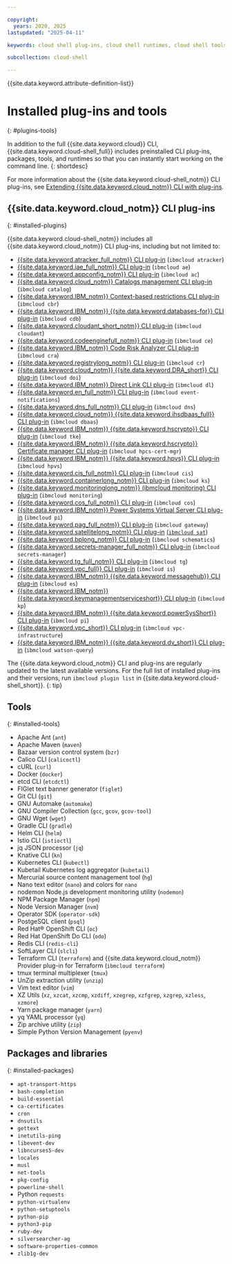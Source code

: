 ```yaml
---

copyright:
  years: 2020, 2025
lastupdated: "2025-04-11"

keywords: cloud shell plug-ins, cloud shell runtimes, cloud shell tools, cloud shell utilities, cli plugins, ibm cloud cli

subcollection: cloud-shell

---
```


{{site.data.keyword.attribute-definition-list}}

# Installed plug-ins and tools
{: #plugins-tools}

In addition to the full {{site.data.keyword.cloud}} CLI, {{site.data.keyword.cloud-shell_full}} includes preinstalled CLI plug-ins, packages, tools, and runtimes so that you can instantly start working on the command line.
{: shortdesc}

For more information about the {{site.data.keyword.cloud-shell_notm}} CLI plug-ins, see [Extending {{site.data.keyword.cloud_notm}} CLI with plug-ins](/docs/cli?topic=cli-plug-ins).

## {{site.data.keyword.cloud_notm}} CLI plug-ins
{: #installed-plugins}

{{site.data.keyword.cloud-shell_notm}} includes all {{site.data.keyword.cloud_notm}} CLI plug-ins, including but not limited to:

* [{{site.data.keyword.atracker_full_notm}} CLI plug-in](/docs/cli?topic=cli-activity-tracker-cli) (`ibmcloud atracker`)
* [{{site.data.keyword.iae_full_notm}} CLI plug-in](/docs/cli?topic=cli-CLI_analytics_engine) (`ibmcloud ae`)
* [{{site.data.keyword.appconfig_notm}} CLI plug-in](/docs/app-configuration-cli-plugin?topic=app-configuration-cli-plugin-app-configuration-cli) (`ibmcloud ac`)
* [{{site.data.keyword.cloud_notm}} Catalogs management CLI plug-in](/docs/cli?topic=cli-manage-catalogs-plugin) (`ibmcloud catalog`)
* [{{site.data.keyword.IBM_notm}} Context-based restrictions CLI plug-in](/docs/cli?topic=cli-cbr-plugin) (`ibmcloud cbr`)
* [{{site.data.keyword.IBM_notm}} {{site.data.keyword.databases-for}} CLI plug-in](/docs/cli?topic=cli-cdb-reference) (`ibmcloud cdb`)
* [{{site.data.keyword.cloudant_short_notm}} CLI plug-in](/docs/cli?topic=cli-cloudant-cli) (`ibmcloud cloudant`)
* [{{site.data.keyword.codeenginefull_notm}} CLI plug-in](/docs/cli?topic=cli-cli) (`ibmcloud ce`)
* [{{site.data.keyword.IBM_notm}} Code Risk Analyzer CLI plug-in](/docs/cli?topic=cli-cra-cli-plugin) (`ibmcloud cra`)
* [{{site.data.keyword.registrylong_notm}} CLI plug-in](/docs/cli?topic=cli-manage-catalogs-plugin) (`ibmcloud cr`)
* [{{site.data.keyword.cloud_notm}} {{site.data.keyword.DRA_short}} CLI plug-in](/docs/cli?topic=cli-CLI_devops-insights) (`ibmcloud doi`)
* [{{site.data.keyword.IBM_notm}} Direct Link CLI plug-in](/docs/cli?topic=cli-dl-cli) (`ibmcloud dl`)
* [{{site.data.keyword.en_full_notm}} CLI plug-in](/docs/cli?topic=cli-event-notifications-cli) (`ibmcloud event-notifications`)
* [{{site.data.keyword.dns_full_notm}} CLI plug-in](/docs/cli?topic=cli-dns-services-cli-commands) (`ibmcloud dns`)
* [{{site.data.keyword.cloud_notm}} {{site.data.keyword.ihsdbaas_full}} CLI plug-in](/docs/cli?topic=cli-dbaas_cli_plugin) (`ibmcloud dbaas`)
* [{{site.data.keyword.IBM_notm}} {{site.data.keyword.hscrypto}} CLI plug-in](/docs/cli?topic=cli-hpcs-cli-plugin) (`ibmcloud tke`)
* [{{site.data.keyword.IBM_notm}} {{site.data.keyword.hscrypto}} Certificate manager CLI plug-in](/docs/cli?topic=cli-hpcs-cli-plugin#cert-manager-cli-plugin) (`ibmcloud hpcs-cert-mgr`)
* [{{site.data.keyword.IBM_notm}} {{site.data.keyword.hpvs}} CLI plug-in](/docs/cli?topic=cli-hpvs_cli_plugin) (`ibmcloud hpvs`)
* [{{site.data.keyword.cis_full_notm}} CLI plug-in](/docs/cli?topic=cli-cis-cli) (`ibmcloud cis`)
* [{{site.data.keyword.containerlong_notm}} CLI plug-in](/docs/cli?topic=cli-kubernetes-service-cli) (`ibmcloud ks`)
* [{{site.data.keyword.monitoringlong_notm}} (ibmcloud monitoring) CLI plug-in](/docs/cli?topic=cli-monitor-cli) (`ibmcloud monitoring`)
* [{{site.data.keyword.cos_full_notm}} CLI plug-in](/docs/cli?topic=cli-ic-cos-cli) (`ibmcloud cos`)
* [{{site.data.keyword.IBM_notm}} Power Systems Virtual Server CLI plug-in](/docs/power-iaas-cli-plugin?topic=power-iaas-cli-plugin-power-iaas-cli-reference-v1) (`ibmcloud pi`)
* [{{site.data.keyword.pag_full_notm}} CLI plug-in](/docs/privileged-access-gateway?topic=privileged-access-gateway-pag-cli-commands) (`ibmcloud gateway`)
* [{{site.data.keyword.satellitelong_notm}} CLI plug-in](/docs/satellite?topic=satellite-satellite-cli-reference) [(`ibmcloud sat`](/docs/satellite?topic=satellite-icsat_map))
* [{{site.data.keyword.bplong_notm}} CLI plug-in](/docs/cli?topic=cli-manage-catalogs-plugin) (`ibmcloud schematics`)
* [{{site.data.keyword.secrets-manager_full_notm}} CLI plug-in](/docs/secrets-manager?topic=secrets-manager-secrets-manager-cli) (`ibmcloud secrets-manager`)
* [{{site.data.keyword.tg_full_notm}} CLI plug-in](/docs/cli?topic=cli-transit-gateway-cli) (`ibmcloud tg`)
* [{{site.data.keyword.vpc_full}} CLI plug-in](/docs/cli?topic=cli-vpc-reference) (`ibmcloud is`)
* [{{site.data.keyword.IBM_notm}} {{site.data.keyword.messagehub}} CLI plug-in](/docs/EventStreams?topic=EventStreams-cli_reference) (`ibmcloud es`)
* [{{site.data.keyword.IBM_notm}} {{site.data.keyword.keymanagementserviceshort}} CLI plug-in](/docs/cli?topic=cli-key-protect-cli-reference) (`ibmcloud kp`)
* [{{site.data.keyword.IBM_notm}} {{site.data.keyword.powerSysShort}} CLI plug-in](/docs/power-iaas-cli-plugin?topic=power-iaas-cli-plugin-power-iaas-cli-reference-v1) (`ibmcloud pi`)
* [{{site.data.keyword.vpc_short}} CLI plug-in](/docs/cli?topic=cli-vpc-reference) (`ibmcloud vpc-infrastructure`)
* [{{site.data.keyword.IBM_notm}} {{site.data.keyword.dv_short}} CLI plug-in](/docs/watson-query-cli-plugin?topic=watson-query-cli-plugin-CLI-name) (`ibmcloud watson-query`)

The {{site.data.keyword.cloud_notm}} CLI and plug-ins are regularly updated to the latest available versions. For the full list of installed plug-ins and their versions, run `ibmcloud plugin list` in {{site.data.keyword.cloud-shell_short}}.
{: tip}

## Tools
{: #installed-tools}

   - Apache Ant (`ant`)
   - Apache Maven (`maven`)
   - Bazaar version control system (`bzr`)
   - Calico CLI (`calicoctl`)
   - cURL (`curl`)
   - Docker (`docker`)
   - etcd CLI (`etcdctl`)
   - FIGlet text banner generator (`figlet`)
   - Git CLI (`git`)
   - GNU Automake (`automake`)
   - GNU Compiler Collection (`gcc`, `gcov`, `gcov-tool`)
   - GNU Wget (`wget`)
   - Gradle CLI (`gradle`)
   - Helm CLI (`helm`)
   - Istio CLI (`istioctl`)
   - jq JSON processor (`jq`)
   - Knative CLI (`kn`)
   - Kubernetes CLI (`kubectl`)
   - Kubetail Kubernetes log aggregator (`kubetail`)
   - Mercurial source content management tool (`hg`)
   - Nano text editor (`nano`) and colors for `nano`
   - nodemon Node.js development monitoring utility (`nodemon`)
   - NPM Package Manager (`npm`)
   - Node Version Manager (`nvm`)
   - Operator SDK (`operator-sdk`)
   - PostgeSQL client (`psql`)
   - Red Hat&reg; OpenShift CLI (`oc`)
   - Red Hat OpenShift Do CLI (`odo`)
   - Redis CLI (`redis-cli`)
   - SoftLayer CLI (`slcli`)
   - Terraform CLI (`terraform`) and {{site.data.keyword.cloud_notm}} Provider plug-in for Terraform  (`ibmcloud terraform`)
   - tmux terminal multiplexer (`tmux`)
   - UnZip extraction utility (`unzip`)
   - Vim text editor (`vim`)
   - XZ Utils (`xz`, `xzcat`, `xzcmp`, `xzdiff`, `xzegrep`, `xzfgrep`, `xzgrep`, `xzless`, `xzmore`)
   - Yarn package manager (`yarn`)
   - yq YAML processor (`yq`)
   - Zip archive utility (`zip`)
   - Simple Python Version Management (`pyenv`)

## Packages and libraries
{: #installed-packages}

   - `apt-transport-https`
   - `bash-completion`
   - `build-essential`
   - `ca-certificates`
   - `cron`
   - `dnsutils`
   - `gettext`
   - `inetutils-ping`
   - `libevent-dev`
   - `libncurses5-dev`
   - `locales`
   - `musl`
   - `net-tools`
   - `pkg-config`
   - `powerline-shell`
   - Python `requests`
   - `python-virtualenv`
   - `python-setuptools`
   - `python-pip`
   - `python3-pip`
   - `ruby-dev`
   - `silversearcher-ag`
   - `software-properties-common`
   - `zlib1g-dev`
